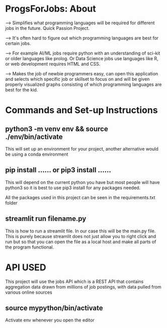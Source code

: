# ProgsForJobs: About

--> Simplifies what programming languages will be required for different jobs in the future. Quick Passion Project.

--> It's often hard to figure out which programming languages are best for certain jobs.

--> For example AI/ML jobs require python with an understanding of sci-kit or older languages like prolog. Or Data Science jobs use languages like R, or web development requires HTML and CSS.

--> Makes the job of newbie programmers easy, can open this application and selects which specific job or skillset to focus on and will be given properly visualized graphs consisting of which programming languages are best for the kid.


# Commands and Set-up Instructions


## python3 -m venv env && source ./env/bin/activate

This will set up an environment for your project, another alternative would be using a conda environment

## pip install ...... or pip3 install ......
 
This will depend on the current python you have but most people will have python3 so it is best to use pip3 install for any packages needed.

All the packages used in this project can be seen in the requirements.txt folder

## streamlit run filename.py

This is how to run a streamlit file. In our case this will be the main.py file. This is purely because streamlit does not just allow you to right click and run but so that you can open the file as a local host and make all parts of the program functional.

# API USED

This project will use the jobs API which is a REST API that contains aggregation data drawn from millions of job postings, with data pulled from various online sources

## source mypython/bin/activate

Activate env whenever you open the editor